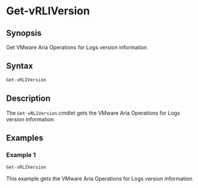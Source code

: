 # Get-vRLIVersion

## Synopsis

Get VMware Aria Operations for Logs version information

## Syntax

```powershell
Get-vRLIVersion
```

## Description

The `Get-vRLIVersion` cmdlet gets the VMware Aria Operations for Logs version information.

## Examples

### Example 1

```powershell
Get-vRLIVersion
```

This example gets the VMware Aria Operations for Logs version information
